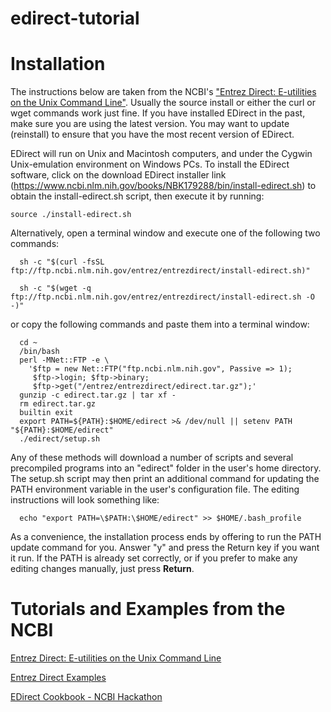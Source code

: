 # edirect-tutorial

# Installation

The instructions below are taken from the NCBI's ["Entrez Direct: E-utilities on the Unix Command Line"](https://www.ncbi.nlm.nih.gov/books/NBK179288/). Usually the source install or either the curl or wget commands work just fine. If you have installed EDirect in the past, make sure you are using the latest version. You may want to update (reinstall) to ensure that you have the most recent version of EDirect.

EDirect will run on Unix and Macintosh computers, and under the Cygwin Unix-emulation environment on Windows PCs. To install the EDirect software, click on the download EDirect installer link (https://www.ncbi.nlm.nih.gov/books/NBK179288/bin/install-edirect.sh) to obtain the install-edirect.sh script, then execute it by running:

```
source ./install-edirect.sh
```

Alternatively, open a terminal window and execute one of the following two commands:

```
  sh -c "$(curl -fsSL ftp://ftp.ncbi.nlm.nih.gov/entrez/entrezdirect/install-edirect.sh)"
```  
```
  sh -c "$(wget -q ftp://ftp.ncbi.nlm.nih.gov/entrez/entrezdirect/install-edirect.sh -O -)"
```

or copy the following commands and paste them into a terminal window:

```
  cd ~
  /bin/bash
  perl -MNet::FTP -e \
    '$ftp = new Net::FTP("ftp.ncbi.nlm.nih.gov", Passive => 1);
     $ftp->login; $ftp->binary;
     $ftp->get("/entrez/entrezdirect/edirect.tar.gz");'
  gunzip -c edirect.tar.gz | tar xf -
  rm edirect.tar.gz
  builtin exit
  export PATH=${PATH}:$HOME/edirect >& /dev/null || setenv PATH "${PATH}:$HOME/edirect"
  ./edirect/setup.sh
  ```
  
Any of these methods will download a number of scripts and several precompiled programs into an "edirect" folder in the user's home directory. The setup.sh script may then print an additional command for updating the PATH environment variable in the user's configuration file. The editing instructions will look something like:

```  
  echo "export PATH=\$PATH:\$HOME/edirect" >> $HOME/.bash_profile
```
  
As a convenience, the installation process ends by offering to run the PATH update command for you. Answer "y" and press the Return key if you want it run. If the PATH is already set correctly, or if you prefer to make any editing changes manually, just press **Return**.


# Tutorials and Examples from the NCBI
[Entrez Direct: E-utilities on the Unix Command Line](https://www.ncbi.nlm.nih.gov/books/NBK179288/)

[Entrez Direct Examples](https://www.ncbi.nlm.nih.gov/books/NBK565821/)

[EDirect Cookbook - NCBI Hackathon](https://github.com/NCBI-Hackathons/EDirectCookbook)
